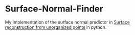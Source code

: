 # Surface-Normal-Finder

My implementation of the surface normal predictor in <a href="http://hhoppe.com/recon.pdf">Surface reconstruction from unorganized
points</a> in python.